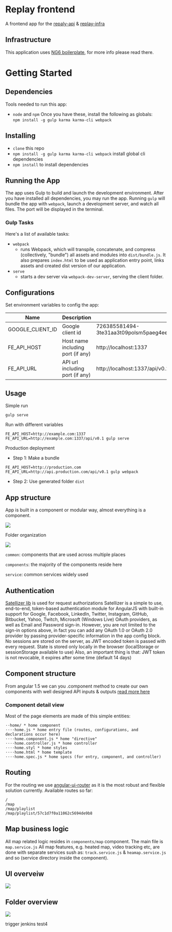 # Replay frontend
A frontend app for the [repaly-api](https://github.com/linnovate/replay-api) & [replay-infra](https://github.com/linnovate/replay-infra)

## Infrastructure
This application uses [NG6 boilerplate](https://github.com/AngularClass/NG6-starter), for more info please read there.

# Getting Started
## Dependencies
Tools needed to run this app:
* `node` and `npm`
Once you have these, install the following as globals:  
`npm install -g gulp karma karma-cli webpack`

## Installing
* `clone` this repo
* `npm install -g gulp karma karma-cli webpack` install global cli dependencies
* `npm install` to install dependencies

## Running the App
The app uses Gulp to build and launch the development environment. After you have installed all dependencies, you may run the app. Running `gulp` will bundle the app with `webpack`, launch a development server, and watch all files. The port will be displayed in the terminal.
 
### Gulp Tasks
Here's a list of available tasks:
* `webpack`
  * runs Webpack, which will transpile, concatenate, and compress (collectively, "bundle") all assets and modules into `dist/bundle.js`. It also prepares `index.html` to be used as application entry point, links assets and created dist version of our application.
* `serve`
  * starts a dev server via `webpack-dev-server`, serving the client folder.

## Configurations
Set environment variables to config the app:

| Name                          | Description                                  | Default        |
|-------------------------------|----------------------------------------------|----------------|
| GOOGLE_CLIENT_ID			    | Google client id           			       |726385581494-3te31aa3t09polsm5paeg4eeh9qgbcgl.apps.googleusercontent.com|
| FE_API_HOST   			    | Host name including port (if any)  	       |http://localhost:1337|
| FE_API_URL       			    | API url including port (if any)  	           |http://localhost:1337/api/v0.1|


## Usage
Simple run
```
gulp serve
```
Run with different variables
```
FE_API_HOST=http://example.com:1337 FE_API_URL=http://example.com:1337/api/v0.1 gulp serve
```
Production deployment
* Step 1: Make a bundle
```
FE_API_HOST=http://production.com FE_API_URL=http://api.production.com/api/v0.1 gulp webpack
```
* Step 2: Use generated folder `dist`


## App structure
App is built in a component or modular way, almost everything is a component.

![](http://joxi.ru/NDrlXdnHEXwvrP?d=1)

Folder organization

![](http://joxi.ru/WKAxl1OUQgPlA8?d=1)

`common`: components that are used across multiple places

`components`: the majority of the components reside here

`service`: common services widely used

## Authentication
[Satellizer lib](https://github.com/sahat/satellizer) is used for request authorizations
Satellizer is a simple to use, end-to-end, token-based authentication module for AngularJS with built-in support for Google, Facebook, LinkedIn, Twitter, Instagram, GitHub, Bitbucket, Yahoo, Twitch, Microsoft (Windows Live) OAuth providers, as well as Email and Password sign-in. However, you are not limited to the sign-in options above, in fact you can add any OAuth 1.0 or OAuth 2.0 provider by passing provider-specific information in the app config block.
No sessions are stored on the server, as JWT encoded token is passed with every request.
State is stored only locally in the browser (localStorage or sessionStorage available to use)
Also, an important thing is that: JWT token is not revocable, it expires after some time (default 14 days)
  
## Component structure
From angular 1.5 we can you .component method to create our own components with well designed API inputs & outputs [read more here](https://docs.angularjs.org/guide/component)
  
### Component detail view  
Most of the page elements are made of this simple entities: 
  ```
  ⋅⋅home/ * home component
  ⋅⋅⋅⋅home.js * home entry file (routes, configurations, and declarations occur here)
  ⋅⋅⋅⋅home.component.js * home "directive"
  ⋅⋅⋅⋅home.controller.js * home controller
  ⋅⋅⋅⋅home.styl * home styles
  ⋅⋅⋅⋅home.html * home template
  ⋅⋅⋅⋅home.spec.js * home specs (for entry, component, and controller)
  ```

## Routing
For the routing we use [angular-ui-router](https://github.com/angular-ui/ui-router) as it is the most robust and flexible solution currently.
Available routes so far:
```
/
/map
/map/playlist
/map/playlist/57c1d7f0a11062c5694de9b8
```


## Map business logic
All map related logic resides in `components/map` component. The main file is `map.service.js`
All map features, e.g. heated map, video tracking etc, are done with separate services sush as: `track.service.js` & `heamap.service.js` and so (service directory inside the component).
 
## UI overveiw
[![](http://joxi.ru/wRmzG7WFlpO82O?d=1)](http://www.youtube.com/embed/NEz3whBVLgY?vq=hd1080&autoplay=1 "UI overview")


## Folder overview
[![](http://joxi.ru/jgmvBxoHz5Z5ma?d=1)](http://www.youtube.com/embed/eLmYEGI9LYg?vq=hd1080&autoplay=1 "Project folder overview")



trigger jenkins test4
